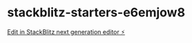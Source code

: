 # stackblitz-starters-e6emjow8

[Edit in StackBlitz next generation editor ⚡️](https://stackblitz.com/~/github.com/James-6363/stackblitz-starters-e6emjow8)